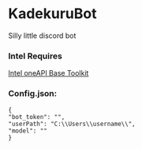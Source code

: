 # KadekuruBot

Silly little discord bot

### Intel Requires

[Intel oneAPI Base Toolkit](https://www.intel.com/content/www/us/en/developer/tools/oneapi/base-toolkit-download.html)

### Config.json:

```
{
"bot_token": "",
"userPath": "C:\\Users\\username\\",
"model": ""
}
